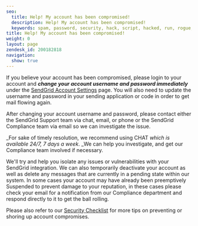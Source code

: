 ```yaml
---
seo:
  title: Help! My account has been compromised!
  description: Help! My account has been compromised!
  keywords: spam, password, security, hack, script, hacked, run, rogue, compromise, stolen, fraud
title: Help! My account has been compromised!
weight: 0
layout: page
zendesk_id: 200182818
navigation:
  show: true
---
```


If you believe your account has been compromised, please login to your account and **_change your account username and password immediately_** under the [SendGrid Account Settings](https://apps.sendgrid.com/settings/account) page. You will also need to update&nbsp;the username and password in your sending application or code in order to get mail flowing again.

After changing your account username and password, please contact either the SendGrid Support team via chat, email, or phone or the SendGrid Compliance team via email so we can investigate the issue.

_For sake of timely resolution, we recommend using CHAT&nbsp;_which is available 24/7, 7 days a week_.&nbsp;_We can help&nbsp;you investigate,&nbsp;and get our Compliance team involved if necessary.&nbsp;

We'll try and help you isolate any issues or vulnerabilities with your SendGrid integration. We can also temporarily deactivate your account as well as delete any messages that are currently in a pending state within our system. In some cases your account may have already been preemptively Suspended to prevent damage to your reputation, in these cases please check your email for a notification from our Compliance department and respond directly to it to get the ball rolling.

Please also refer to our [Security Checklist](/hc/en-us/articles/200182938-Security-Checklist) for more tips on preventing or shoring up&nbsp;account compromises.&nbsp;

